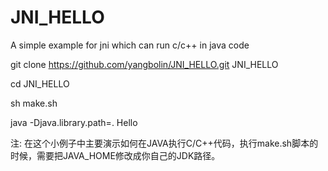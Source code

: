 JNI_HELLO
=========

A simple example for jni which can run c/c++ in java code

git clone https://github.com/yangbolin/JNI_HELLO.git JNI_HELLO

cd JNI_HELLO

sh make.sh

java -Djava.library.path=. Hello

注:
在这个小例子中主要演示如何在JAVA执行C/C++代码，执行make.sh脚本的时候，需要把JAVA_HOME修改成你自己的JDK路径。
